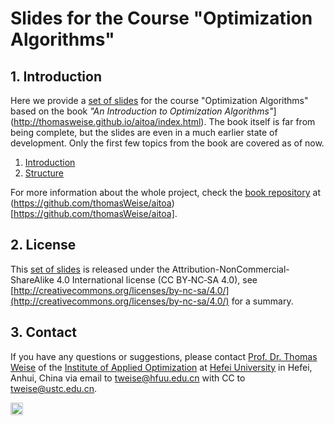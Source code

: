# Slides for the Course "Optimization Algorithms"

## 1. Introduction

Here we provide a [set of slides](thomasweise.github.io/aitoa-slides/) for the course "Optimization Algorithms" based on the book *"An Introduction to Optimization Algorithms"*](http://thomasweise.github.io/aitoa/index.html).
The book itself is far from being complete, but the slides are even in a much earlier state of development.
Only the first few topics from the book are covered as of now.

1. [Introduction](https://thomasweise.github.io/aitoa-slides/01_introduction.pdf)
2. [Structure](https://thomasweise.github.io/aitoa-slides/02_structure.pdf)

For more information about the whole project, check the [book repository](https://github.com/thomasWeise/aitoa) at (https://github.com/thomasWeise/aitoa)[https://github.com/thomasWeise/aitoa].

## 2. License

This [set of slides](thomasweise.github.io/aitoa-slides/) is released under the Attribution-NonCommercial-ShareAlike 4.0 International license (CC&nbsp;BY&#8209;NC&#8209;SA&nbsp;4.0), see [http://creativecommons.org/licenses/by-nc-sa/4.0/](http://creativecommons.org/licenses/by-nc-sa/4.0/) for a summary.

## 3. Contact

If you have any questions or suggestions, please contact
[Prof. Dr. Thomas Weise](http://iao.hfuu.edu.cn/team/director) of the
[Institute of Applied Optimization](http://iao.hfuu.edu.cn/) at
[Hefei University](http://www.hfuu.edu.cn) in
Hefei, Anhui, China via
email to [tweise@hfuu.edu.cn](mailto:tweise@hfuu.edu.cn) with CC to [tweise@ustc.edu.cn](mailto:tweise@ustc.edu.cn).

[<img alt="Travis CI Build Status" src="http://img.shields.io/travis/thomasWeise/betAndRun/master.svg" height="20"/>](http://travis-ci.org/thomasWeise/aitoa-slides/)